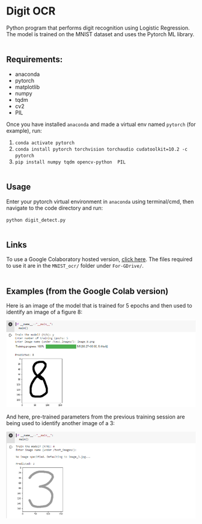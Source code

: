 # Digit OCR
Python program that performs digit recognition using Logistic Regression. The model is trained on the MNIST dataset and uses the Pytorch ML library.
<br><br>
## Requirements:
* anaconda
* pytorch
* matplotlib
* numpy
* tqdm
* cv2
* PIL

Once you have installed `anaconda` and made a virtual env named `pytorch` (for example), run:
1. `conda activate pytorch`
2. `conda install pytorch torchvision torchaudio cudatoolkit=10.2 -c pytorch`
3. `pip install numpy tqdm opencv-python  PIL`
<br><br>
## Usage
Enter your pytorch virtual environment in `anaconda` using terminal/cmd, then navigate to the code directory and run:

`python digit_detect.py`
<br><br>
## Links
To use a Google Colaboratory hosted version, <a href="https://colab.research.google.com/drive/1uaWPn638dNEn9BpXKAWxLj5iXDWmWdjr?usp=sharing">click here</a>. The files required to use it are in the `MNIST_ocr/` folder under `For-GDrive/`.
<br><br>
## Examples (from the Google Colab version)
Here is an image of the model that is trained for 5 epochs and then used to identify an image of a figure 8:

![black-tul1p](/readme_images/training.png)

And here, pre-trained parameters from the previous training session are being used to identify another image of a 3:

![black-tul1p](/readme_images/pre-trained.png)

